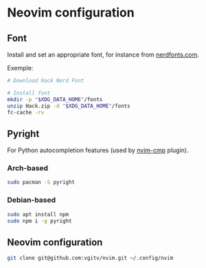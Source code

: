 # Neovim configuration

## Font

Install and set an appropriate font, for instance from
[nerdfonts.com](https://www.nerdfonts.com/).

Exemple:

```bash
# Download Hack Nerd Font

# Install font
mkdir -p "$XDG_DATA_HOME"/fonts
unzip Hack.zip -d "$XDG_DATA_HOME"/fonts
fc-cache -rv
```


## Pyright

For Python autocompletion features (used by
[nvim-cmp](https://github.com/hrsh7th/nvim-cmp) plugin).

### Arch-based

```bash
sudo pacman -S pyright
```


### Debian-based

```bash
sudo apt install npm
sudo npm i -g pyright
```


## Neovim configuration

```bash
git clone git@github.com:vgitv/nvim.git ~/.config/nvim
```
